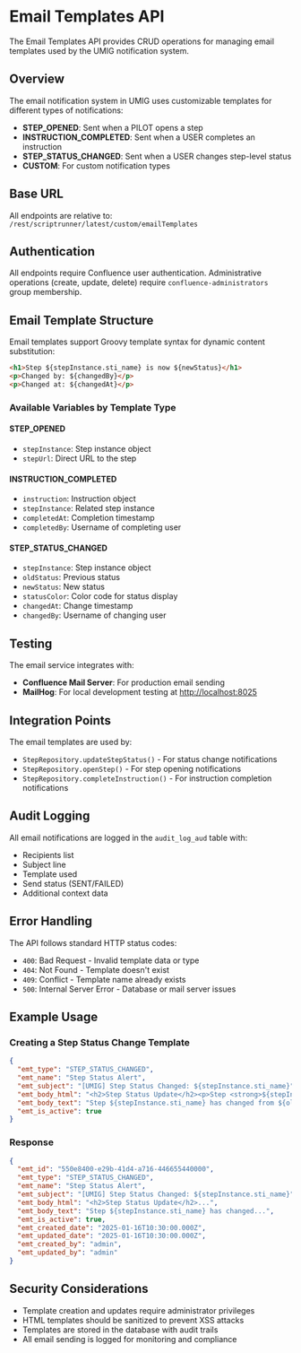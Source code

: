 # Email Templates API

The Email Templates API provides CRUD operations for managing email templates used by the UMIG notification system.

## Overview

The email notification system in UMIG uses customizable templates for different types of notifications:
- **STEP_OPENED**: Sent when a PILOT opens a step
- **INSTRUCTION_COMPLETED**: Sent when a USER completes an instruction
- **STEP_STATUS_CHANGED**: Sent when a USER changes step-level status
- **CUSTOM**: For custom notification types

## Base URL

All endpoints are relative to: `/rest/scriptrunner/latest/custom/emailTemplates`

## Authentication

All endpoints require Confluence user authentication. Administrative operations (create, update, delete) require `confluence-administrators` group membership.

## Email Template Structure

Email templates support Groovy template syntax for dynamic content substitution:

```html
<h1>Step ${stepInstance.sti_name} is now ${newStatus}</h1>
<p>Changed by: ${changedBy}</p>
<p>Changed at: ${changedAt}</p>
```

### Available Variables by Template Type

#### STEP_OPENED
- `stepInstance`: Step instance object
- `stepUrl`: Direct URL to the step

#### INSTRUCTION_COMPLETED
- `instruction`: Instruction object
- `stepInstance`: Related step instance
- `completedAt`: Completion timestamp
- `completedBy`: Username of completing user

#### STEP_STATUS_CHANGED
- `stepInstance`: Step instance object
- `oldStatus`: Previous status
- `newStatus`: New status
- `statusColor`: Color code for status display
- `changedAt`: Change timestamp
- `changedBy`: Username of changing user

## Testing

The email service integrates with:
- **Confluence Mail Server**: For production email sending
- **MailHog**: For local development testing at <http://localhost:8025>

## Integration Points

The email templates are used by:
- `StepRepository.updateStepStatus()` - For status change notifications
- `StepRepository.openStep()` - For step opening notifications
- `StepRepository.completeInstruction()` - For instruction completion notifications

## Audit Logging

All email notifications are logged in the `audit_log_aud` table with:
- Recipients list
- Subject line
- Template used
- Send status (SENT/FAILED)
- Additional context data

## Error Handling

The API follows standard HTTP status codes:
- `400`: Bad Request - Invalid template data or type
- `404`: Not Found - Template doesn't exist
- `409`: Conflict - Template name already exists
- `500`: Internal Server Error - Database or mail server issues

## Example Usage

### Creating a Step Status Change Template

```json
{
  "emt_type": "STEP_STATUS_CHANGED",
  "emt_name": "Step Status Alert",
  "emt_subject": "[UMIG] Step Status Changed: ${stepInstance.sti_name}",
  "emt_body_html": "<h2>Step Status Update</h2><p>Step <strong>${stepInstance.sti_name}</strong> has changed from <span style=\"color: #6c757d\">${oldStatus}</span> to <span style=\"color: ${statusColor}\">${newStatus}</span>.</p><p>Changed by: ${changedBy}<br>Changed at: ${changedAt}</p>",
  "emt_body_text": "Step ${stepInstance.sti_name} has changed from ${oldStatus} to ${newStatus}. Changed by: ${changedBy} at ${changedAt}",
  "emt_is_active": true
}
```

### Response

```json
{
  "emt_id": "550e8400-e29b-41d4-a716-446655440000",
  "emt_type": "STEP_STATUS_CHANGED",
  "emt_name": "Step Status Alert",
  "emt_subject": "[UMIG] Step Status Changed: ${stepInstance.sti_name}",
  "emt_body_html": "<h2>Step Status Update</h2>...",
  "emt_body_text": "Step ${stepInstance.sti_name} has changed...",
  "emt_is_active": true,
  "emt_created_date": "2025-01-16T10:30:00.000Z",
  "emt_updated_date": "2025-01-16T10:30:00.000Z",
  "emt_created_by": "admin",
  "emt_updated_by": "admin"
}
```

## Security Considerations

- Template creation and updates require administrator privileges
- HTML templates should be sanitized to prevent XSS attacks
- Templates are stored in the database with audit trails
- All email sending is logged for monitoring and compliance